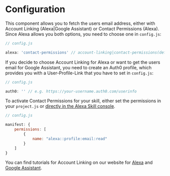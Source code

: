 # Configuration

This component allows you to fetch the users email address, either with Account Linking (Alexa|Google Assistant) or Contact Permissions (Alexa). 
Since Alexa allows you both options, you need to choose one in `config.js`:

```javascript
// config.js

alexa: 'contact-permissions' // account-linking|contact-permissions(default)

```
If you decide to choose Account Linking for Alexa or want to get the users email for Google Assistant, you need to create an Auth0 profile,
which provides you with a User-Profile-Link that you have to set in `config.js`:

```javascript
// config.js

auth0: '' // e.g. https://your-username.auth0.com/userinfo
```

To activate Contact Permissions for your skill, either set the permissions in your `project.js` or [directly in the Alexa Skill console](https://developer.amazon.com/docs/custom-skills/request-customer-contact-information-for-use-in-your-skill.html#configure-the-skill-to-request-customer-permissions).

```javascript
// config.js

manifest: {
    permissions: [
        {
            name: "alexa::profile:email:read"
        }
    ]
}
```

You can find tutorials for Account Linking on our website for [Alexa](https://www.jovo.tech/tutorials/alexa-account-linking-auth0) and [Google Assistant](https://www.jovo.tech/tutorials/google-action-account-linking-auth0).
